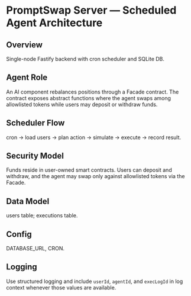 # PromptSwap Server — Scheduled Agent Architecture

## Overview
Single-node Fastify backend with cron scheduler and SQLite DB.

## Agent Role
An AI component rebalances positions through a Facade contract. The contract exposes abstract functions where the agent swaps among allowlisted tokens while users may deposit or withdraw funds.

## Scheduler Flow
cron → load users → plan action → simulate → execute → record result.

## Security Model
Funds reside in user-owned smart contracts. Users can deposit and withdraw, and the agent may swap only against allowlisted tokens via the Facade.

## Data Model
users table; executions table.

## Config
DATABASE_URL, CRON.

## Logging
Use structured logging and include `userId`, `agentId`, and `execLogId` in log context whenever those values are available.
